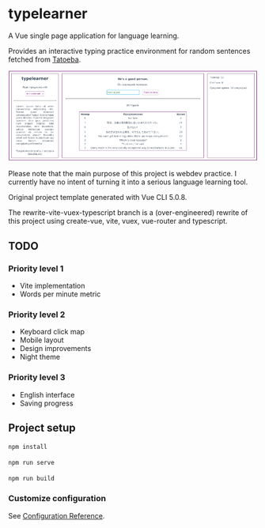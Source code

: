 # typelearner

A Vue single page application for language learning.
 
Provides an interactive typing practice environment for random sentences fetched from [Tatoeba](https://tatoeba.org/). 

![](/src/assets/preview.png?raw="true" "Preview")

Please note that the main purpose of this project is webdev practice. I currently have no intent of turning it into a serious language learning tool.

Original project template generated with Vue CLI 5.0.8.

The rewrite-vite-vuex-typescript branch is a (over-engineered) rewrite of this project using create-vue, vite, vuex, vue-router and typescript. 

## TODO

### Priority level 1

* Vite implementation
* Words per minute metric

### Priority level 2

* Keyboard click map
* Mobile layout
* Design improvements
* Night theme

### Priority level 3

* English interface
* Saving progress

## Project setup
```
npm install

npm run serve

npm run build
```

### Customize configuration
See [Configuration Reference](https://cli.vuejs.org/config/).
